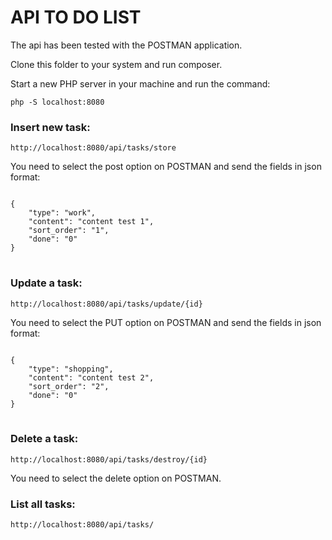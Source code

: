 # API TO DO LIST


The api has been tested with the POSTMAN application.

Clone this folder to your system and run composer.

Start a new PHP server in your machine and run the command:

<code>php -S localhost:8080</code>
<h3>Insert new task:</h3>

<pre><code>http://localhost:8080/api/tasks/store</code></pre>

You need to select the post option on POSTMAN and send the fields in json format:
<pre>
<code>
{
    "type": "work",
    "content": "content test 1",
    "sort_order": "1",
    "done": "0"
}
</code>
</pre>
<h3>Update a task:</h3>

<pre><code>http://localhost:8080/api/tasks/update/{id}</i></code></pre>

You need to select the PUT option on POSTMAN and send the fields in json format:
<pre>
<code>
{
    "type": "shopping",
    "content": "content test 2",
    "sort_order": "2",
    "done": "0"
}
</code>
</pre>
<h3>Delete a task:</h3>

<pre><code>http://localhost:8080/api/tasks/destroy/{id}</code></pre>

You need to select the delete option on POSTMAN.
<h3>List all tasks:</h3>
<pre><code>http://localhost:8080/api/tasks/</code></pre>
